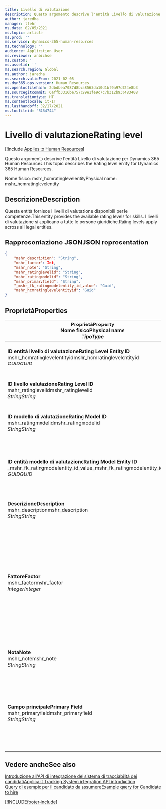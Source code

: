 ```yaml
---
title: Livello di valutazione
description: Questo argomento descrive l'entità Livello di valutazione per Dynamics 365 Human Resources.
author: jaredha
manager: tfehr
ms.date: 02/05/2021
ms.topic: article
ms.prod: ''
ms.service: dynamics-365-human-resources
ms.technology: ''
audience: Application User
ms.reviewer: anbichse
ms.custom: ''
ms.assetid: ''
ms.search.region: Global
ms.author: jaredha
ms.search.validFrom: 2021-02-05
ms.dyn365.ops.version: Human Resources
ms.openlocfilehash: 2dbdbea7087d8bca8563da10d1bf9a97df24e8b3
ms.sourcegitcommit: 6affb3316be757c99e1fe9c7c7b312b93c483408
ms.translationtype: HT
ms.contentlocale: it-IT
ms.lasthandoff: 02/17/2021
ms.locfileid: "5464744"
---
```

# <a name="rating-level"></a><span data-ttu-id="fa335-103">Livello di valutazione</span><span class="sxs-lookup"><span data-stu-id="fa335-103">Rating level</span></span>

[!include [Applies to Human Resources](../includes/applies-to-hr.md)]

<span data-ttu-id="fa335-104">Questo argomento descrive l'entità Livello di valutazione per Dynamics 365 Human Resources.</span><span class="sxs-lookup"><span data-stu-id="fa335-104">This topic describes the Rating level entity for Dynamics 365 Human Resources.</span></span>

<span data-ttu-id="fa335-105">Nome fisico: mshr_hcmratinglevelentity</span><span class="sxs-lookup"><span data-stu-id="fa335-105">Physical name: mshr_hcmratinglevelentity</span></span>

## <a name="description"></a><span data-ttu-id="fa335-106">Descrizione</span><span class="sxs-lookup"><span data-stu-id="fa335-106">Description</span></span>

<span data-ttu-id="fa335-107">Questa entità fornisce i livelli di valutazione disponibili per le competenze.</span><span class="sxs-lookup"><span data-stu-id="fa335-107">This entity provides the available rating levels for skills.</span></span> <span data-ttu-id="fa335-108">I livelli di valutazione si applicano a tutte le persone giuridiche.</span><span class="sxs-lookup"><span data-stu-id="fa335-108">Rating levels apply across all legal entities.</span></span>

## <a name="json-representation"></a><span data-ttu-id="fa335-109">Rappresentazione JSON</span><span class="sxs-lookup"><span data-stu-id="fa335-109">JSON representation</span></span>

```json
{
    "mshr_description": "String",
    "mshr_factor": Int,
    "mshr_note": "String",
    "mshr_ratinglevelid": "String",
    "mshr_ratingmodelid": "String",
    "mshr_primaryfield": "String",
    "_mshr_fk_ratingmodelentity_id_value": "Guid",
    "mshr_hcmratinglevelentityid": "Guid"
}
```

## <a name="properties"></a><span data-ttu-id="fa335-110">Proprietà</span><span class="sxs-lookup"><span data-stu-id="fa335-110">Properties</span></span>

| <span data-ttu-id="fa335-111">Proprietà</span><span class="sxs-lookup"><span data-stu-id="fa335-111">Property</span></span><br><span data-ttu-id="fa335-112">**Nome fisico**</span><span class="sxs-lookup"><span data-stu-id="fa335-112">**Physical name**</span></span><br><span data-ttu-id="fa335-113">**_Tipo_**</span><span class="sxs-lookup"><span data-stu-id="fa335-113">**_Type_**</span></span> | <span data-ttu-id="fa335-114">Utilizza</span><span class="sxs-lookup"><span data-stu-id="fa335-114">Use</span></span> | <span data-ttu-id="fa335-115">Descrizione</span><span class="sxs-lookup"><span data-stu-id="fa335-115">Description</span></span> |
| --- | --- | --- |
| <span data-ttu-id="fa335-116">**ID entità livello di valutazione**</span><span class="sxs-lookup"><span data-stu-id="fa335-116">**Rating Level Entity ID**</span></span><br><span data-ttu-id="fa335-117">mshr_hcmratinglevelentityid</span><span class="sxs-lookup"><span data-stu-id="fa335-117">mshr_hcmratinglevelentityid</span></span><br><span data-ttu-id="fa335-118">*GUID*</span><span class="sxs-lookup"><span data-stu-id="fa335-118">*GUID*</span></span> | <span data-ttu-id="fa335-119">Sola lettura</span><span class="sxs-lookup"><span data-stu-id="fa335-119">Read-only</span></span><br><span data-ttu-id="fa335-120">Richiesto</span><span class="sxs-lookup"><span data-stu-id="fa335-120">Required</span></span><br><span data-ttu-id="fa335-121">Generato dal sistema</span><span class="sxs-lookup"><span data-stu-id="fa335-121">System-generated</span></span> | <span data-ttu-id="fa335-122">L'identificatore univoco generato dal sistema per il livello.</span><span class="sxs-lookup"><span data-stu-id="fa335-122">The system-generated unique identifier for the level.</span></span> |
| <span data-ttu-id="fa335-123">**ID livello valutazione**</span><span class="sxs-lookup"><span data-stu-id="fa335-123">**Rating Level ID**</span></span><br><span data-ttu-id="fa335-124">mshr_ratinglevelid</span><span class="sxs-lookup"><span data-stu-id="fa335-124">mshr_ratinglevelid</span></span><br><span data-ttu-id="fa335-125">*String*</span><span class="sxs-lookup"><span data-stu-id="fa335-125">*String*</span></span> | <span data-ttu-id="fa335-126">Lettura/scrittura</span><span class="sxs-lookup"><span data-stu-id="fa335-126">Read/write</span></span><br><span data-ttu-id="fa335-127">Richiesto</span><span class="sxs-lookup"><span data-stu-id="fa335-127">Required</span></span> | <span data-ttu-id="fa335-128">Identificatore univoco leggibile dall'utente per il livello.</span><span class="sxs-lookup"><span data-stu-id="fa335-128">User-readable unique identifier for the level.</span></span> |
| <span data-ttu-id="fa335-129">**ID modello di valutazione**</span><span class="sxs-lookup"><span data-stu-id="fa335-129">**Rating Model ID**</span></span><br><span data-ttu-id="fa335-130">mshr_ratingmodelid</span><span class="sxs-lookup"><span data-stu-id="fa335-130">mshr_ratingmodelid</span></span><br><span data-ttu-id="fa335-131">*String*</span><span class="sxs-lookup"><span data-stu-id="fa335-131">*String*</span></span> | <span data-ttu-id="fa335-132">Lettura/scrittura</span><span class="sxs-lookup"><span data-stu-id="fa335-132">Read/write</span></span><br><span data-ttu-id="fa335-133">Richiesto</span><span class="sxs-lookup"><span data-stu-id="fa335-133">Required</span></span> | <span data-ttu-id="fa335-134">Il modello di valutazione a cui appartiene il livello di valutazione.</span><span class="sxs-lookup"><span data-stu-id="fa335-134">The rating model to which the rating level belongs.</span></span> |
| <span data-ttu-id="fa335-135">**ID entità modello di valutazione**</span><span class="sxs-lookup"><span data-stu-id="fa335-135">**Rating Model Entity ID**</span></span><br><span data-ttu-id="fa335-136">_mshr_fk_ratingmodelentity_id_value</span><span class="sxs-lookup"><span data-stu-id="fa335-136">_mshr_fk_ratingmodelentity_id_value</span></span><br><span data-ttu-id="fa335-137">*GUID*</span><span class="sxs-lookup"><span data-stu-id="fa335-137">*GUID*</span></span> | <span data-ttu-id="fa335-138">Sola lettura</span><span class="sxs-lookup"><span data-stu-id="fa335-138">Read-only</span></span><br><span data-ttu-id="fa335-139">Richiesto</span><span class="sxs-lookup"><span data-stu-id="fa335-139">Required</span></span><br><span data-ttu-id="fa335-140">Chiave esterna: mshr_hcmratingmodelentityid di mshr_hcmratingmodelentity</span><span class="sxs-lookup"><span data-stu-id="fa335-140">Foreign key: mshr_hcmratingmodelentityid of mshr_hcmratingmodelentity</span></span> | <span data-ttu-id="fa335-141">L'identificatore generato dal sistema per il modello di valutazione a cui appartiene il livello di valutazione.</span><span class="sxs-lookup"><span data-stu-id="fa335-141">The system-generated identifier for the rating model to which the rating level belongs.</span></span> |
| <span data-ttu-id="fa335-142">**Descrizione**</span><span class="sxs-lookup"><span data-stu-id="fa335-142">**Description**</span></span><br><span data-ttu-id="fa335-143">mshr_description</span><span class="sxs-lookup"><span data-stu-id="fa335-143">mshr_description</span></span><br><span data-ttu-id="fa335-144">*String*</span><span class="sxs-lookup"><span data-stu-id="fa335-144">*String*</span></span> | <span data-ttu-id="fa335-145">Lettura/scrittura</span><span class="sxs-lookup"><span data-stu-id="fa335-145">Read/write</span></span><br><span data-ttu-id="fa335-146">Richiesto</span><span class="sxs-lookup"><span data-stu-id="fa335-146">Required</span></span> | <span data-ttu-id="fa335-147">La descrizione del livello di valutazione.</span><span class="sxs-lookup"><span data-stu-id="fa335-147">The description of the rating level.</span></span> |
| <span data-ttu-id="fa335-148">**Fattore**</span><span class="sxs-lookup"><span data-stu-id="fa335-148">**Factor**</span></span><br><span data-ttu-id="fa335-149">mshr_factor</span><span class="sxs-lookup"><span data-stu-id="fa335-149">mshr_factor</span></span><br><span data-ttu-id="fa335-150">*Integer*</span><span class="sxs-lookup"><span data-stu-id="fa335-150">*Integer*</span></span> | <span data-ttu-id="fa335-151">Lettura/scrittura</span><span class="sxs-lookup"><span data-stu-id="fa335-151">Read/write</span></span><br><span data-ttu-id="fa335-152">Richiesto</span><span class="sxs-lookup"><span data-stu-id="fa335-152">Required</span></span> | <span data-ttu-id="fa335-153">Il fattore per il livello di valutazione.</span><span class="sxs-lookup"><span data-stu-id="fa335-153">The factor for the rating level.</span></span> <span data-ttu-id="fa335-154">Quando si confrontano gli articoli con un numero di livelli di valutazione diversi, il fattore viene utilizzato per normalizzare i punteggi.</span><span class="sxs-lookup"><span data-stu-id="fa335-154">When you compare items with a different number of rating levels, the factor is used to normalize the scores.</span></span> <span data-ttu-id="fa335-155">Il valore deve essere un numero intero compreso tra 0 e 9.</span><span class="sxs-lookup"><span data-stu-id="fa335-155">The value must be an integer between 0 and 9.</span></span> |
| <span data-ttu-id="fa335-156">**Nota**</span><span class="sxs-lookup"><span data-stu-id="fa335-156">**Note**</span></span><br><span data-ttu-id="fa335-157">mshr_note</span><span class="sxs-lookup"><span data-stu-id="fa335-157">mshr_note</span></span><br><span data-ttu-id="fa335-158">*String*</span><span class="sxs-lookup"><span data-stu-id="fa335-158">*String*</span></span> | <span data-ttu-id="fa335-159">Lettura/scrittura</span><span class="sxs-lookup"><span data-stu-id="fa335-159">Read/write</span></span><br><span data-ttu-id="fa335-160">Facoltativo</span><span class="sxs-lookup"><span data-stu-id="fa335-160">Optional</span></span> | <span data-ttu-id="fa335-161">Eventuali note associate al livello di valutazione.</span><span class="sxs-lookup"><span data-stu-id="fa335-161">Any notes associated with the rating level.</span></span> |
| <span data-ttu-id="fa335-162">**Campo principale**</span><span class="sxs-lookup"><span data-stu-id="fa335-162">**Primary Field**</span></span><br><span data-ttu-id="fa335-163">mshr_primaryfield</span><span class="sxs-lookup"><span data-stu-id="fa335-163">mshr_primaryfield</span></span><br><span data-ttu-id="fa335-164">*String*</span><span class="sxs-lookup"><span data-stu-id="fa335-164">*String*</span></span> | <span data-ttu-id="fa335-165">Sola lettura</span><span class="sxs-lookup"><span data-stu-id="fa335-165">Read-only</span></span><br><span data-ttu-id="fa335-166">Richiesto</span><span class="sxs-lookup"><span data-stu-id="fa335-166">Required</span></span> | <span data-ttu-id="fa335-167">Campo da utilizzare come un identificatore principale del record dell'entità.</span><span class="sxs-lookup"><span data-stu-id="fa335-167">Field to be used as an identifier of the entity record.</span></span> <span data-ttu-id="fa335-168">Combinazione di ID livello di valutazione e ID modello di valutazione.</span><span class="sxs-lookup"><span data-stu-id="fa335-168">Combination of rating level ID and rating model ID.</span></span> |

## <a name="see-also"></a><span data-ttu-id="fa335-169">Vedere anche</span><span class="sxs-lookup"><span data-stu-id="fa335-169">See also</span></span>

[<span data-ttu-id="fa335-170">Introduzione all'API di integrazione del sistema di tracciabilità dei candidati</span><span class="sxs-lookup"><span data-stu-id="fa335-170">Applicant Tracking System integration API introduction</span></span>](hr-admin-integration-ats-api-introduction.md)<br>
[<span data-ttu-id="fa335-171">Query di esempio per il candidato da assumere</span><span class="sxs-lookup"><span data-stu-id="fa335-171">Example query for Candidate to hire</span></span>](hr-admin-integration-ats-api-candidate-to-hire-example-query.md)



[!INCLUDE[footer-include](../includes/footer-banner.md)]